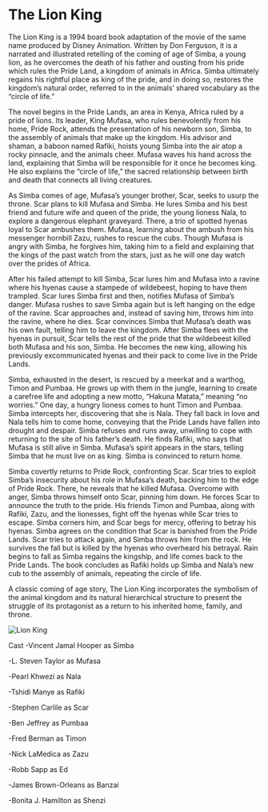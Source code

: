 # The Lion King
  The Lion King is a 1994 board book adaptation of the movie of the same name produced by Disney Animation. Written by Don Ferguson, it is a narrated and illustrated retelling of the coming of age of Simba, a young lion, as he overcomes the death of his father and ousting from his pride which rules the Pride Land, a kingdom of animals in Africa. Simba ultimately regains his rightful place as king of the pride, and in doing so, restores the kingdom’s natural order, referred to in the animals’ shared vocabulary as the “circle of life.”

  The novel begins in the Pride Lands, an area in Kenya, Africa ruled by a pride of lions. Its leader, King Mufasa, who rules benevolently from his home, Pride Rock, attends the presentation of his newborn son, Simba, to the assembly of animals that make up the kingdom. His advisor and shaman, a baboon named Rafiki, hoists young Simba into the air atop a rocky pinnacle, and the animals cheer. Mufasa waves his hand across the land, explaining that Simba will be responsible for it once he becomes king. He also explains the “circle of life,” the sacred relationship between birth and death that connects all living creatures.

  As Simba comes of age, Mufasa’s younger brother, Scar, seeks to usurp the throne. Scar plans to kill Mufasa and Simba. He lures Simba and his best friend and future wife and queen of the pride, the young lioness Nala, to explore a dangerous elephant graveyard. There, a trio of spotted hyenas loyal to Scar ambushes them. Mufasa, learning about the ambush from his messenger hornbill Zazu, rushes to rescue the cubs. Though Mufasa is angry with Simba, he forgives him, taking him to a field and explaining that the kings of the past watch from the stars, just as he will one day watch over the prides of Africa.

  After his failed attempt to kill Simba, Scar lures him and Mufasa into a ravine where his hyenas cause a stampede of wildebeest, hoping to have them trampled. Scar lures Simba first and then, notifies Mufasa of Simba’s danger. Mufasa rushes to save Simba again but is left hanging on the edge of the ravine. Scar approaches and, instead of saving him, throws him into the ravine, where he dies. Scar convinces Simba that Mufasa’s death was his own fault, telling him to leave the kingdom. After Simba flees with the hyenas in pursuit, Scar tells the rest of the pride that the wildebeest killed both Mufasa and his son, Simba. He becomes the new king, allowing his previously excommunicated hyenas and their pack to come live in the Pride Lands.

  Simba, exhausted in the desert, is rescued by a meerkat and a warthog, Timon and Pumbaa. He grows up with them in the jungle, learning to create a carefree life and adopting a new motto, “Hakuna Matata,” meaning “no worries.” One day, a hungry lioness comes to hunt Timon and Pumbaa. Simba intercepts her, discovering that she is Nala. They fall back in love and Nala tells him to come home, conveying that the Pride Lands have fallen into drought and despair. Simba refuses and runs away, unwilling to cope with returning to the site of his father’s death. He finds Rafiki, who says that Mufasa is still alive in Simba. Mufasa’s spirit appears in the stars, telling Simba that he must live on as king. Simba is convinced to return home.

  Simba covertly returns to Pride Rock, confronting Scar. Scar tries to exploit Simba’s insecurity about his role in Mufasa’s death, backing him to the edge of Pride Rock. There, he reveals that he killed Mufasa. Overcome with anger, Simba throws himself onto Scar, pinning him down. He forces Scar to announce the truth to the pride. His friends Timon and Pumbaa, along with Rafiki, Zazu, and the lionesses, fight off the hyenas while Scar tries to escape. Simba corners him, and Scar begs for mercy, offering to betray his hyenas. Simba agrees on the condition that Scar is banished from the Pride Lands. Scar tries to attack again, and Simba throws him from the rock. He survives the fall but is killed by the hyenas who overheard his betrayal. Rain begins to fall as Simba regains the kingship, and life comes back to the Pride Lands. The book concludes as Rafiki holds up Simba and Nala’s new cub to the assembly of animals, repeating the circle of life.

  A classic coming of age story, The Lion King incorporates the symbolism of the animal kingdom and its natural hierarchical structure to present the struggle of its protagonist as a return to his inherited home, family, and throne.

![Lion King](https://www.google.com/imgres?imgurl=https%3A%2F%2Fm.media-amazon.com%2Fimages%2FM%2FMV5BYTYxNGMyZTYtMjE3MS00MzNjLWFjNmYtMDk3N2FmM2JiM2M1XkEyXkFqcGdeQXVyNjY5NDU4NzI%40._V1_FMjpg_UX1000_.jpg&tbnid=o1M_l1ORnnlQLM&vet=12ahUKEwiA1OeYkuyCAxWqnFYBHQIlDncQMygCegQIARBz..i&imgrefurl=https%3A%2F%2Fwww.imdb.com%2Ftitle%2Ftt0110357%2F&docid=f5Dps-Q7kQHiGM&w=1000&h=1486&q=lion%20king&hl=en&ved=2ahUKEwiA1OeYkuyCAxWqnFYBHQIlDncQMygCegQIARBz)

Cast
-Vincent Jamal Hooper as Simba

-L. Steven Taylor as Mufasa

-Pearl Khwezi as Nala

-Tshidi Manye as Rafiki

-Stephen Carlile as Scar

-Ben Jeffrey as Pumbaa

-Fred Berman as Timon

-Nick LaMedica as Zazu

-Robb Sapp as Ed

-James Brown-Orleans as Banzai

-Bonita J. Hamilton as Shenzi
